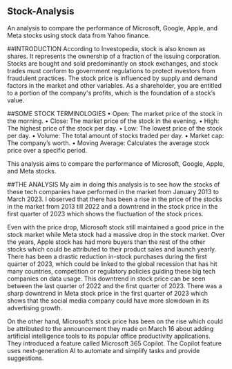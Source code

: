 ## Stock-Analysis
An analysis to compare the performance of Microsoft, Google, Apple, and Meta stocks using stock data from Yahoo finance.

##INTRODUCTION
According to Investopedia, stock is also known as shares. It represents the ownership of a fraction of the issuing corporation. Stocks are bought and sold predominantly on stock exchanges, and stock trades must conform to government regulations to protect investors from fraudulent practices. The stock price is influenced by supply and demand factors in the market and other variables. As a shareholder, you are entitled to a portion of the company's profits, which is the foundation of a stock’s value.
 
##SOME STOCK TERMINOLOGIES
•	Open: The market price of the stock in the morning. 
•	Close: The market price of the stock in the evening.
•	High: The highest price of the stock per day.
•	Low: The lowest price of the stock per day.
•	Volume: The total amount of stocks traded per day.
•	Market cap: The company’s worth.
•	Moving Average: Calculates the average stock price over a specific period.

This analysis aims to compare the performance of Microsoft, Google, Apple, and Meta stocks. 

##THE ANALYSIS
My aim in doing this analysis is to see how the stocks of these tech companies have performed in the market from January 2013 to March 2023. I observed that there has been a rise in the price of the stocks in the market from 2013 till 2022 and a downtrend in the stock price in the first quarter of 2023 which shows the fluctuation of the stock prices.

Even with the price drop, Microsoft stock still maintained a good price in the stock market while Meta stock had a massive drop in the stock market. Over the years, Apple stock has had more buyers than the rest of the other stocks which could be attributed to their product sales and launch yearly. There has been a drastic reduction in-stock purchases during the first quarter of 2023, which could be linked to the global recession that has hit many countries, competition or regulatory policies guiding these big tech companies on data usage. This downtrend in stock price can be seen between the last quarter of 2022 and the first quarter of 2023.
There was a sharp downtrend in Meta stock price in the first quarter of 2023 which shows that the social media company could have more slowdown in its advertising growth. 

On the other hand, Microsoft’s stock price has been on the rise which could be attributed to the announcement they made on March 16 about adding artificial intelligence tools to its popular office productivity applications. They introduced a feature called Microsoft 365 Copilot. The Copilot feature uses next-generation AI to automate and simplify tasks and provide suggestions. 

